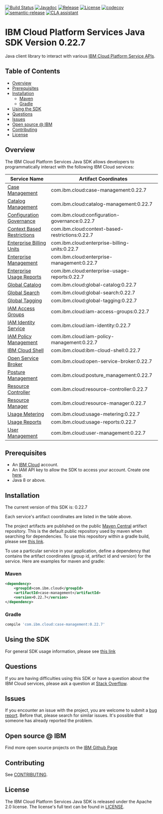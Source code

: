 [![Build Status](https://app.travis-ci.com/IBM/platform-services-java-sdk.svg?branch=main)](https://app.travis-ci.com/IBM/platform-services-java-sdk)
[![Javadoc](https://img.shields.io/static/v1?label=javadoc&message=latest&color=blue)](https://ibm.github.io/platform-services-java-sdk/docs/latest)
[![Release](https://img.shields.io/github/v/release/IBM/platform-services-java-sdk)](https://github.com/IBM/platform-services-java-sdk/releases/latest)
[![License](https://img.shields.io/badge/License-Apache%202.0-blue.svg)](https://opensource.org/licenses/Apache-2.0)
[![codecov](https://codecov.io/gh/IBM/platform-services-java-sdk/branch/main/graph/badge.svg)](https://codecov.io/gh/IBM/platform-services-java-sdk)
[![semantic-release](https://img.shields.io/badge/%20%20%F0%9F%93%A6%F0%9F%9A%80-semantic--release-e10079.svg)](https://github.com/semantic-release/semantic-release)
[![CLA assistant](https://cla-assistant.io/readme/badge/IBM/platform-services-java-sdk)](https://cla-assistant.io/IBM/platform-services-java-sdk)



# IBM Cloud Platform Services Java SDK Version 0.22.7

Java client library to interact with various 
[IBM Cloud Platform Service APIs](https://cloud.ibm.com/docs?tab=api-docs&category=platform_services).

## Table of Contents

<!--
  The TOC below is generated using the `markdown-toc` node package.

      https://github.com/jonschlinkert/markdown-toc

  You should regenerate the TOC after making changes to this file.

      npx markdown-toc --maxdepth 4 -i README.md
  -->

<!-- toc -->

- [Overview](#overview)
- [Prerequisites](#prerequisites)
- [Installation](#installation)
  * [Maven](#maven)
  * [Gradle](#gradle)
- [Using the SDK](#using-the-sdk)
- [Questions](#questions)
- [Issues](#issues)
- [Open source @ IBM](#open-source--ibm)
- [Contributing](#contributing)
- [License](#license)

<!-- tocstop -->

## Overview

The IBM Cloud Platform Services Java SDK allows developers to programmatically interact with the following IBM Cloud services:

Service Name | Artifact Coordinates
--- | --- 
[Case Management](https://cloud.ibm.com/apidocs/case-management?code=java) | com.ibm.cloud:case-management:0.22.7
[Catalog Management](https://cloud.ibm.com/apidocs/resource-catalog/private-catalog?code=java) | com.ibm.cloud:catalog-management:0.22.7
[Configuration Governance](https://cloud.ibm.com/apidocs/security-compliance/config?code=java) | com.ibm.cloud:configuration-governance:0.22.7
[Context Based Restrictions](https://cloud.ibm.com/apidocs/context-based-restrictions?code=java) | com.ibm.cloud:context-based-restrictions:0.22.7
[Enterprise Billing Units](https://cloud.ibm.com/apidocs/enterprise-apis/billing-unit?code=java) | com.ibm.cloud:enterprise-billing-units:0.22.7
[Enterprise Management](https://cloud.ibm.com/apidocs/enterprise-apis/enterprise?code=java) | com.ibm.cloud:enterprise-management:0.22.7
[Enterprise Usage Reports](https://cloud.ibm.com/apidocs/enterprise-apis/resource-usage-reports?code=java) | com.ibm.cloud:enterprise-usage-reports:0.22.7
[Global Catalog](https://cloud.ibm.com/apidocs/resource-catalog/global-catalog?code=java) | com.ibm.cloud:global-catalog:0.22.7
[Global Search](https://cloud.ibm.com/apidocs/search?code=java) | com.ibm.cloud:global-search:0.22.7
[Global Tagging](https://cloud.ibm.com/apidocs/tagging?code=java) | com.ibm.cloud:global-tagging:0.22.7
[IAM Access Groups](https://cloud.ibm.com/apidocs/iam-access-groups?code=java) | com.ibm.cloud:iam-access-groups:0.22.7
[IAM Identity Service](https://cloud.ibm.com/apidocs/iam-identity-token-api?code=java) | com.ibm.cloud:iam-identity:0.22.7
[IAM Policy Management](https://cloud.ibm.com/apidocs/iam-policy-management?code=java) | com.ibm.cloud:iam-policy-management:0.22.7
[IBM Cloud Shell](https://cloud.ibm.com/apidocs/cloudshell?code=java) | com.ibm.cloud:ibm-cloud-shell:0.22.7
[Open Service Broker](https://cloud.ibm.com/apidocs/resource-controller/ibm-cloud-osb-api?code=java) | com.ibm.cloud:open-service-broker:0.22.7
[Posture Management](https://cloud.ibm.com/apidocs/security-compliance/posture?code=java) | com.ibm.cloud:posture_management:0.22.7
[Resource Controller](https://cloud.ibm.com/apidocs/resource-controller/resource-controller?code=java) | com.ibm.cloud:resource-controller:0.22.7
[Resource Manager](https://cloud.ibm.com/apidocs/resource-controller/resource-manager?code=java) | com.ibm.cloud:resource-manager:0.22.7
[Usage Metering](https://cloud.ibm.com/apidocs/usage-metering?code=java) | com.ibm.cloud:usage-metering:0.22.7
[Usage Reports](https://cloud.ibm.com/apidocs/metering-reporting?code=java) | com.ibm.cloud:usage-reports:0.22.7
[User Management](https://cloud.ibm.com/apidocs/user-management?code=java) | com.ibm.cloud:user-management:0.22.7

## Prerequisites

[ibm-cloud-onboarding]: https://cloud.ibm.com/registration

* An [IBM Cloud][ibm-cloud-onboarding] account.
* An IAM API key to allow the SDK to access your account. Create one [here](https://cloud.ibm.com/iam/apikeys).
* Java 8 or above.

## Installation
The current version of this SDK is: 0.22.7

Each service's artifact coordinates are listed in the table above.

The project artifacts are published on the public [Maven Central](https://repo1.maven.org/maven2/)
artifact repository.  This is the default public repository used by maven when searching for dependencies.
To use this repository within a gradle build, please see
[this link](https://docs.gradle.org/current/userguide/declaring_repositories.html).

To use a particular service in your application, define a dependency that contains the
artifact coordinates (group id, artifact id and version) for the service.
Here are examples for maven and gradle:

### Maven

```xml
<dependency>
    <groupId>com.ibm.cloud</groupId>
    <artifactId>case-management</artifactId>
    <version>0.22.7</version>
</dependency>
```

### Gradle
```gradle
compile 'com.ibm.cloud:case-management:0.22.7'
```

## Using the SDK
For general SDK usage information, please see [this link](https://github.com/IBM/ibm-cloud-sdk-common/blob/main/README.md)

## Questions

If you are having difficulties using this SDK or have a question about the IBM Cloud services,
please ask a question at
[Stack Overflow](http://stackoverflow.com/questions/ask?tags=ibm-cloud).

## Issues
If you encounter an issue with the project, you are welcome to submit a
[bug report](https://github.com/IBM/platform-services-java-sdk/issues).
Before that, please search for similar issues. It's possible that someone has already reported the problem.

## Open source @ IBM
Find more open source projects on the [IBM Github Page](http://ibm.github.io/)

## Contributing
See [CONTRIBUTING](CONTRIBUTING.md).

## License

The IBM Cloud Platform Services Java SDK is released under the Apache 2.0 license.
The license's full text can be found in
[LICENSE](LICENSE).
